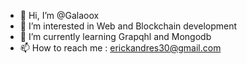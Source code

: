 - 👋 Hi, I’m @Galaoox
- 👀 I’m interested in Web and Blockchain development
- 🌱 I’m currently learning Grapqhl and Mongodb
- 📫 How to reach me : erickandres30@gmail.com

<!---
Galaoox/Galaoox is a ✨ special ✨ repository because its `README.md` (this file) appears on your GitHub profile.
You can click the Preview link to take a look at your changes.
--->
